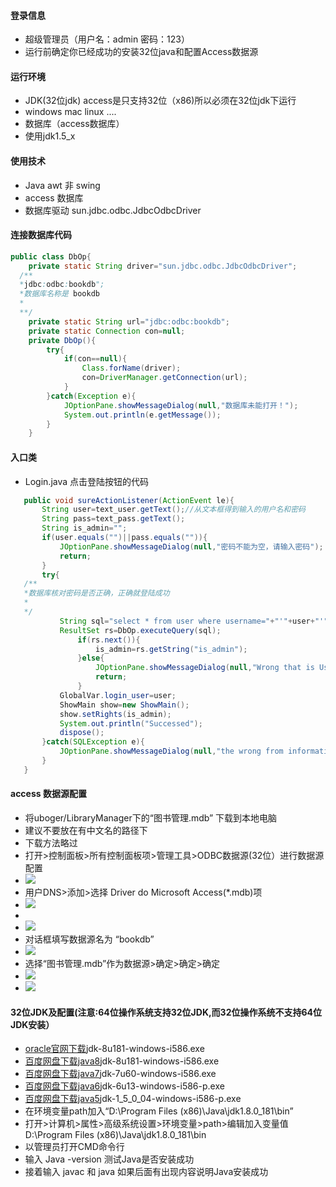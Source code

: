 #### 登录信息
- 超级管理员（用户名：admin 密码：123）
- 运行前确定你已经成功的安装32位java和配置Access数据源

#### 运行环境
- JDK(32位jdk) access是只支持32位（x86)所以必须在32位jdk下运行
- windows mac linux ....
- 数据库（access数据库）
- 使用jdk1.5_x


#### 使用技术
- Java awt 非 swing
- access 数据库
- 数据库驱动 sun.jdbc.odbc.JdbcOdbcDriver

#### 连接数据库代码
```java
public class DbOp{
	private static String driver="sun.jdbc.odbc.JdbcOdbcDriver";
  /**
  *jdbc:odbc:bookdb";
  *数据库名称是 bookdb
  *
  **/
	private static String url="jdbc:odbc:bookdb";
	private static Connection con=null;
	private DbOp(){
		try{
			if(con==null){
				Class.forName(driver);
				con=DriverManager.getConnection(url);
			}
		}catch(Exception e){
			JOptionPane.showMessageDialog(null,"数据库未能打开！");
			System.out.println(e.getMessage());
		}
	}
```
  
#### 入口类
 - Login.java 点击登陆按钮的代码
 ```java
 	public void sureActionListener(ActionEvent le){
		String user=text_user.getText();//从文本框得到输入的用户名和密码
		String pass=text_pass.getText();
		String is_admin="";
		if(user.equals("")||pass.equals("")){
			JOptionPane.showMessageDialog(null,"密码不能为空，请输入密码");
			return;
		}
		try{
    /**
    *数据库核对密码是否正确，正确就登陆成功
    *
    */
			String sql="select * from user where username="+"'"+user+"'"+"and password="+"'"+pass+"'";
			ResultSet rs=DbOp.executeQuery(sql);
				if(rs.next()){
					is_admin=rs.getString("is_admin");
				}else{
					JOptionPane.showMessageDialog(null,"Wrong that is UserNmae or Password ");
					return;
				}
			GlobalVar.login_user=user;				
			ShowMain show=new ShowMain();
			show.setRights(is_admin);
			System.out.println("Successed");
			dispose();
		}catch(SQLException e){
			JOptionPane.showMessageDialog(null,"the wrong from information");
		}
	}
 ```
  #### access 数据源配置
  - 将uboger/LibraryManager下的“图书管理.mdb” 下载到本地电脑
  - 建议不要放在有中文名的路径下
  - 下载方法略过
  - 打开>控制面板>所有控制面板项>管理工具>ODBC数据源(32位）进行数据源配置
  - ![](https://github.com/uboger/images/blob/master/image/access/00.png)
  - 用户DNS>添加>选择 Driver do Microsoft Access(*.mdb)项
  - ![](https://github.com/uboger/images/blob/master/image/access/1.png)
  - 
  - ![](https://github.com/uboger/images/blob/master/image/access/2.png)
  - 对话框填写数据源名为 “bookdb”
  - ![](https://github.com/uboger/images/blob/master/image/access/4.png)
  - 选择“图书管理.mdb”作为数据源>确定>确定>确定
  - ![](https://github.com/uboger/images/blob/master/image/access/5.png)
  - ![](https://github.com/uboger/images/blob/master/image/access/6.png)
  
 #### 32位JDK及配置(注意:64位操作系统支持32位JDK,而32位操作系统不支持64位JDK安装）
 - [oracle官网下载](http://www.oracle.com/technetwork/java/javase/downloads/jdk8-downloads-2133151.html"@oracle")jdk-8u181-windows-i586.exe
 - [百度网盘下载java8](https://pan.baidu.com/s/1qBPDtTaIY_IXTsWHck2ZIQ@猪侯美人戏)jdk-8u181-windows-i586.exe
 - [百度网盘下载java7](https://pan.baidu.com/s/1O0a35pjyUvM7ppgGkBl97w@猪侯美人戏)jdk-7u60-windows-i586.exe
 - [百度网盘下载java6](https://pan.baidu.com/s/1K4gaAjtwqZ22mguqfr97YQ@猪侯美人戏)jdk-6u13-windows-i586-p.exe
 - [百度网盘下载java5](https://pan.baidu.com/s/1mold9T3rzu9nQiLNGt8KbQ@猪侯美人戏)jdk-1_5_0_04-windows-i586-p.exe
 - 在环境变量path加入“D:\Program Files (x86)\Java\jdk1.8.0_181\bin”
 - 打开>计算机>属性>高级系统设置>环境变量>path>编辑加入变量值D:\Program Files (x86)\Java\jdk1.8.0_181\bin
 - 以管理员打开CMD命令行
 - 输入 Java -version 测试Java是否安装成功
 - 接着输入 javac 和 java 如果后面有出现内容说明Java安装成功
 
 
 
 
 
